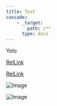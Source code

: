 ```yaml
---
title: Test
cascade:
    - _target:
        path: /**
      type: docs
---
```


Yolo

[RelLink](test1/_index.md/)

[RelLink](team/inner/doc.md/)

![Image](logo.png)

![Image](images/logo2.png)
